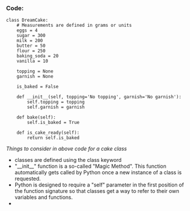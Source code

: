### Code:

```
class DreamCake:
    # Measurements are defined in grams or units
    eggs = 4
    sugar = 300
    milk = 200
    butter = 50
    flour = 250
    baking_soda = 20
    vanilla = 10

    topping = None
    garnish = None

    is_baked = False

    def __init__(self, topping='No topping', garnish='No garnish'):
        self.topping = topping
        self.garnish = garnish

    def bake(self):
        self.is_baked = True

    def is_cake_ready(self):
        return self.is_baked
```

_Things to consider in above code for a cake class_

- classes are defined using the class keyword
- "\_\_init\_\_" function is a so-called "Magic Method". This function automatically gets called by Python once a new instance of a class is requested.
- Python is designed to require a "self" parameter in the first position of the function signature so that classes get a way to refer to their own variables and functions.
-
